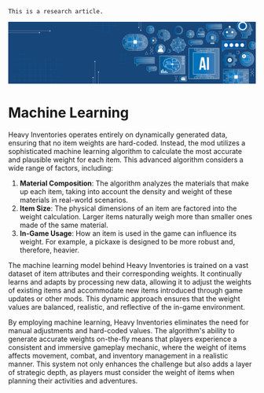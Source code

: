 ```admonish info
This is a research article.
```

<center>
<a href=""><img src="../src/img/ml_banner.png" alt="Heavy Inventories Machine Learning Banner"></a>
</center>

# Machine Learning

Heavy Inventories operates entirely on dynamically generated data, ensuring that no item weights are hard-coded. 
Instead, the mod utilizes a sophisticated machine learning algorithm to calculate the most accurate and plausible weight 
for each item. This advanced algorithm considers a wide range of factors, including:

1. **Material Composition**: The algorithm analyzes the materials that make up each item, taking into account the density 
and weight of these materials in real-world scenarios.
2. **Item Size**: The physical dimensions of an item are factored into the weight calculation. Larger items naturally weigh 
more than smaller ones made of the same material.
3. **In-Game Usage**: How an item is used in the game can influence its weight. For example, a pickaxe is designed to be 
more robust and, therefore, heavier.

The machine learning model behind Heavy Inventories is trained on a vast dataset of item attributes and their 
corresponding weights. It continually learns and adapts by processing new data, allowing it to adjust the weights of 
existing items and accommodate new items introduced through game updates or other mods. This dynamic approach ensures 
that the weight values are balanced, realistic, and reflective of the in-game environment.

By employing machine learning, Heavy Inventories eliminates the need for manual adjustments and hard-coded values. The 
algorithm's ability to generate accurate weights on-the-fly means that players experience a consistent and immersive 
gameplay mechanic, where the weight of items affects movement, combat, and inventory management in a realistic manner. 
This system not only enhances the challenge but also adds a layer of strategic depth, as players must consider the weight 
of items when planning their activities and adventures.